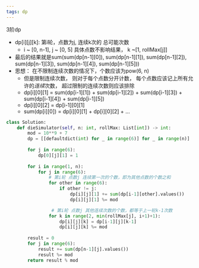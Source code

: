 ```yaml
---
tags: dp
---
```


3阶dp
- dp[i][j][k]: 第i轮，点数为j, 连续k次的 总可能次数
  - i ~ [0, n-1], j ~ [0, 5] 具体点数不影响结果， k ~[1, rollMax[j]]
- 最后的结果就是sum(sum(dp[n-1][0]), sum(dp[n-1][1]), sum(dp[n-1][2]), sum(dp[n-1][3]), sum(dp[n-1][4]), sum(dp[n-1][5]))
- 思想： 在不限制连续次数的情况下，个数应该为pow(6, n)
  - 但是限制连续次数， 则对于每个点数分开计数， 每个点数应该记上所有允许的*连续*次数， 超过限制的连续次数则应该排除
  - dp[i][0][1] = sum(dp[i-1][1]) + sum(dp[i-1][2]) + sum(dp[i-1][3]) + sum(dp[i-1][4]) + sum(dp[i-1][5])
  - dp[i][0][2] = dp[i-1][0][1]
  - sum(dp[i][0]) = dp[i][0][1] + dp[i][0][2] + ...

```py
class Solution:
    def dieSimulator(self, n: int, rollMax: List[int]) -> int:
        mod = 10**9 + 7
        dp = [[defaultdict(int) for _ in range(6)] for _ in range(n)]
        
        for j in range(6):
            dp[0][j][1] = 1
                        
        for i in range(1, n):
            for j in range(6):
                # 第i轮 点数j 连续第一次的个数，即为其他点数的个数之和
                for other in range(6):
                    if other != j:
                        dp[i][j][1] += sum(dp[i-1][other].values())
                        dp[i][j][1] %= mod

                 # 第i轮 点数j 其他连续次数的个数，都等于上一轮k-1次数
                for k in range(2, min(rollMax[j], i+1)+1):
                    dp[i][j][k] = dp[i-1][j][k-1]
                    dp[i][j][k] %= mod
        
        result = 0
        for j in range(6):
            result += sum(dp[n-1][j].values())
            result %= mod
        return result % mod
        
        
```